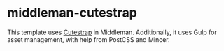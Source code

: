 # middleman-cutestrap

This template uses [Cutestrap](https://www.cutestrap.com/) in Middleman. Additionally, it uses Gulp for asset management, with help from PostCSS and Mincer.

